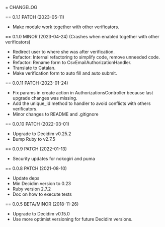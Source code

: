 = CHANGELOG

== 0.1.1 PATCH (2023-05-11)
- Make module work together with other verificators.

== 0.1.0 MINOR (2023-04-24)
(Crashes when enabled together with other verificators)

- Redirect user to where she was after verification.
- Refactor: Internal refactoring to simplify code, remove unneeded code.
- Refactor: Rename form to CsvEmailAuthorizationHandler.
- Translate to Catalan.
- Make verification form to auto fill and auto submit.

== 0.0.11 PATCH (2023-01-24)
- Fix params in create action in AuthorizationsController because last upgrade changes was missing.
- Add the unique_id method to handler to avoid conflicts with others verificators.
- Minor changes to README and .gitignore

== 0.0.10 PATCH (2022-03-01)
- Upgrade to Decidim v0.25.2
- Bump Ruby to v2.7.5

== 0.0.9 PATCH (2022-01-13)
- Security updates for nokogiri and puma

== 0.0.8 PATCH (2021-08-10)
- Update deps
- Min Decidim version to 0.23
- Ruby version 2.7.2
- Doc on how to execute tests

== 0.0.5 BETA/MINOR (2018-11-26)
- Upgrade to Decidim v0.15.0
- Use more optimist versioning for future Decidim versions.
